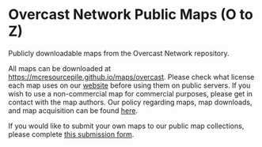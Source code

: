 # Overcast Network Public Maps (O to Z)

Publicly downloadable maps from the Overcast Network repository.

All maps can be downloaded at https://mcresourcepile.github.io/maps/overcast. Please check what license each map uses on our [website](https://mcresourcepile.github.io/maps/overcast) before using them on public servers. If you wish to use a non-commercial map for commercial purposes, please get in contact with the map authors. Our policy regarding maps, map downloads, and map acquisition can be found [here](https://mcresourcepile.github.io/policies/maps).

If you would like to submit your own maps to our public map collections, please complete [this submission form](https://mcresourcepile.github.io/forms/maps).
